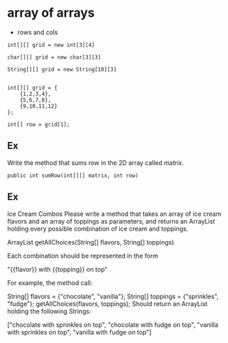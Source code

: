 # array of arrays
- rows and cols
```
int[][] grid = new int[3][4]

char[][] grid = new char[3][3]

String[][] grid = new String[10][3]


int[][] grid = {
    {1,2,3,4},
    {5,6,7,8},
    {9,10,11,12}
};

int[] row = grid[1];

```

## Ex
Write the method that sums row in the 2D array called matrix.

```
public int sumRow(int[][] matrix, int row)
```


## Ex
Ice Cream Combos
Please write a method that takes an array of ice cream flavors and an array of toppings 
as parameters, and returns an ArrayList holding every possible combination of ice cream 
and toppings.

ArrayList<String> getAllChoices(String[] flavors, String[] toppings)


Each combination should be represented in the form

"{{flavor}} with {{topping}} on top"

For example, the method call:

String[] flavors = {"chocolate", "vanilla"};
String[] toppings = {"sprinkles", "fudge"};
getAllChoices(flavors, toppings);
Should return an ArrayList holding the following Strings:

["chocolate with sprinkles on top", "chocolate with fudge on top", "vanilla with sprinkles on top", "vanilla with fudge on top"]


